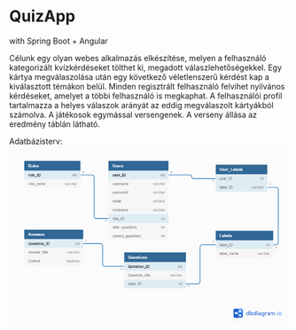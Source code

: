 # QuizApp
with Spring Boot + Angular


Célunk   egy olyan   webes alkalmazás   elkészítése, melyen a felhasználó  kategorizált kvízkérdéseket tölthet ki, megadott válaszlehetőségekkel.
Egy kártya megválaszolása után egy következő véletlenszerű kérdést kap a kiválasztott témákon belül. 
Minden regisztrált felhasználó felvihet nyilvános kérdéseket, amelyet a többi felhasználó is megkaphat. 
A felhasználói profil tartalmazza a helyes válaszok arányát az eddig megválaszolt kártyákból számolva. A játékosok egymással versengenek. A verseny állása az eredmény táblán látható.


Adatbázisterv:
![Database plan image](images/QuizApp_DBplan.png)
